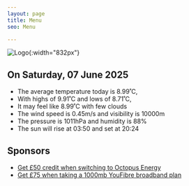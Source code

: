 ```yaml
---
layout: page
title: Menu
seo: Menu

---
```


![Logo](/images/logo.jpg){:width="832px"}

<!-- weather_marker starts -->
## On Saturday, 07 June 2025

- The average temperature today is 8.99˚C,
- With highs of 9.91˚C and lows of 8.71˚C,
- It may feel like 8.99˚C with few clouds
- The wind speed is 0.45m/s and visibility is 10000m
- The pressure is 1011hPa and humidity is 88%
- The sun will rise at 03:50 and set at 20:24

<!-- weather_marker ends -->

## Sponsors

- [Get £50 credit when switching to Octopus Energy](https://bit.ly/3oD1nnS)
- [Get £75 when taking a 1000mb YouFibre broadband plan](https://aklam.io/91zWhU?)
